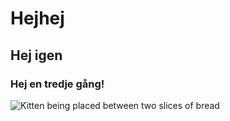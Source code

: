 # Hejhej
## Hej igen
### Hej en tredje gång!

![Kitten being placed between two slices of bread](https://media.tenor.com/fTTVgygGDh8AAAAM/kitty-cat-sandwich.gif)
